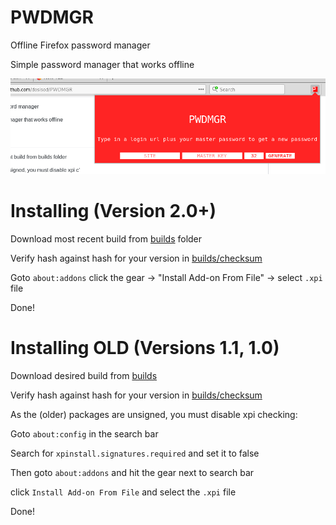 # PWDMGR
Offline Firefox password manager

Simple password manager that works offline

![PWDMGR Add-on](img/eg.png)

# Installing (Version 2.0+)

Download most recent build from [builds](builds/) folder

Verify hash against hash for your version in [builds/checksum](builds/checksum)

Goto `about:addons` click the gear -> "Install Add-on From File" -> select `.xpi` file

Done!

# Installing OLD (Versions 1.1, 1.0)

Download desired build from [builds](builds/)

Verify hash against hash for your version in [builds/checksum](builds/checksum)

As the (older) packages are unsigned, you must disable xpi checking:

Goto `about:config` in the search bar

Search for `xpinstall.signatures.required` and set it to false

Then goto `about:addons` and hit the gear next to search bar

click `Install Add-on From File` and select the `.xpi` file

Done!